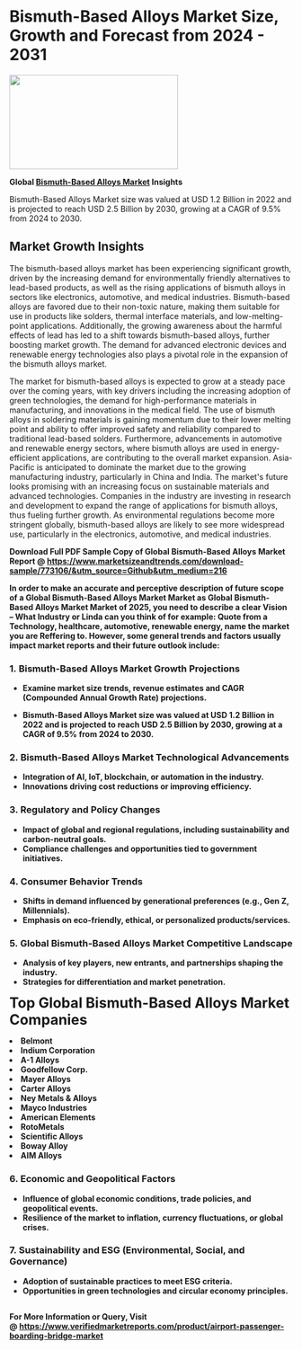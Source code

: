 <H1>Bismuth-Based Alloys Market Size, Growth and Forecast from 2024 - 2031</H1><img class="aligncenter size-medium wp-image-584254" src="https://thirdeyenews.in/wp-content/uploads/2024/09/Global-Market-Research-300x168.jpeg" alt="" width="300" height="168" /><p><strong>Global&nbsp;<a href="https://www.marketsizeandtrends.com/download-sample/773106/&amp;utm_source=Github&utm_medium=216">Bismuth-Based Alloys Market</a> Insights</strong></p><p>Bismuth-Based Alloys Market size was valued at USD 1.2 Billion in 2022 and is projected to reach USD 2.5 Billion by 2030, growing at a CAGR of 9.5% from 2024 to 2030.</p><p><h2>Market Growth Insights</h2> The bismuth-based alloys market has been experiencing significant growth, driven by the increasing demand for environmentally friendly alternatives to lead-based products, as well as the rising applications of bismuth alloys in sectors like electronics, automotive, and medical industries. Bismuth-based alloys are favored due to their non-toxic nature, making them suitable for use in products like solders, thermal interface materials, and low-melting-point applications. Additionally, the growing awareness about the harmful effects of lead has led to a shift towards bismuth-based alloys, further boosting market growth. The demand for advanced electronic devices and renewable energy technologies also plays a pivotal role in the expansion of the bismuth alloys market. <p><strong></strong></p> The market for bismuth-based alloys is expected to grow at a steady pace over the coming years, with key drivers including the increasing adoption of green technologies, the demand for high-performance materials in manufacturing, and innovations in the medical field. The use of bismuth alloys in soldering materials is gaining momentum due to their lower melting point and ability to offer improved safety and reliability compared to traditional lead-based solders. Furthermore, advancements in automotive and renewable energy sectors, where bismuth alloys are used in energy-efficient applications, are contributing to the overall market expansion. Asia-Pacific is anticipated to dominate the market due to the growing manufacturing industry, particularly in China and India. The market's future looks promising with an increasing focus on sustainable materials and advanced technologies. Companies in the industry are investing in research and development to expand the range of applications for bismuth alloys, thus fueling further growth. As environmental regulations become more stringent globally, bismuth-based alloys are likely to see more widespread use, particularly in the electronics, automotive, and medical industries. <p><strong></p><p><span class=""><strong>Download Full PDF Sample Copy of Global Bismuth-Based Alloys Market Report</strong> @ <a href="https://www.marketsizeandtrends.com/download-sample/773106/&amp;utm_source=Github&utm_medium=216" target="_blank">https://www.marketsizeandtrends.com/download-sample/773106/&amp;utm_source=Github&utm_medium=216</a></span></p><p>In order to make an accurate and perceptive description of future scope of a Global&nbsp;Bismuth-Based Alloys Market Market as Global&nbsp;Bismuth-Based Alloys Market Market of 2025, you need to describe a clear Vision &ndash; What Industry or Linda can you think of for example: Quote from a Technology, healthcare, automotive, renewable energy, name the market you are Reffering to. However, some general trends and factors usually impact market reports and their future outlook include:</p><h3>1.&nbsp;<strong>Bismuth-Based Alloys Market Growth Projections</strong></h3><ul><li>Examine market size trends, revenue estimates and CAGR (Compounded Annual Growth Rate) projections.</li><li><p>Bismuth-Based Alloys Market size was valued at USD 1.2 Billion in 2022 and is projected to reach USD 2.5 Billion by 2030, growing at a CAGR of 9.5% from 2024 to 2030.</p></li></ul><h3>2.&nbsp;<strong>Bismuth-Based Alloys Market Technological Advancements</strong></h3><ul><li>Integration of AI, IoT, blockchain, or automation in the industry.</li><li>Innovations driving cost reductions or improving efficiency.</li></ul><h3>3.&nbsp;<strong>Regulatory and Policy Changes</strong></h3><ul><li>Impact of global and regional regulations, including sustainability and carbon-neutral goals.</li><li>Compliance challenges and opportunities tied to government initiatives.</li></ul><h3>4.&nbsp;<strong>Consumer Behavior Trends</strong></h3><ul><li>Shifts in demand influenced by generational preferences (e.g., Gen Z, Millennials).</li><li>Emphasis on eco-friendly, ethical, or personalized products/services.</li></ul><h3>5.&nbsp;<strong>Global Bismuth-Based Alloys Market Competitive Landscape</strong></h3><ul><li>Analysis of key players, new entrants, and partnerships shaping the industry.</li><li>Strategies for differentiation and market penetration.</li></ul><p data-pm-slice="1 1 []"><span style="color: inherit; font-family: inherit; font-size: 25px;">Top Global Bismuth-Based Alloys Market Companies</span></p><div class="" data-test-id=""><p><li>Belmont</li><li> Indium Corporation</li><li> A-1 Alloys</li><li> Goodfellow Corp.</li><li> Mayer Alloys</li><li> Carter Alloys</li><li> Ney Metals & Alloys</li><li> Mayco Industries</li><li> American Elements</li><li> RotoMetals</li><li> Scientific Alloys</li><li> Boway Alloy</li><li> AIM Alloys</li></p></div><h3>6.&nbsp;<strong>Economic and Geopolitical Factors</strong></h3><ul><li>Influence of global economic conditions, trade policies, and geopolitical events.</li><li>Resilience of the market to inflation, currency fluctuations, or global crises.</li></ul><h3>7.&nbsp;<strong>Sustainability and ESG (Environmental, Social, and Governance)</strong></h3><ul><li>Adoption of sustainable practices to meet ESG criteria.</li><li>Opportunities in green technologies and circular economy principles.</li></ul><h2><strong style="font-size: 14px;">For More Information or Query, Visit @&nbsp;</strong><a style="background-color: #ffffff; font-size: 14px;" href="https://www.marketsizeandtrends.com/report/bismuth-based-alloys-market/" target="_blank">https://www.verifiedmarketreports.com/product/airport-passenger-boarding-bridge-market</a></h2>
